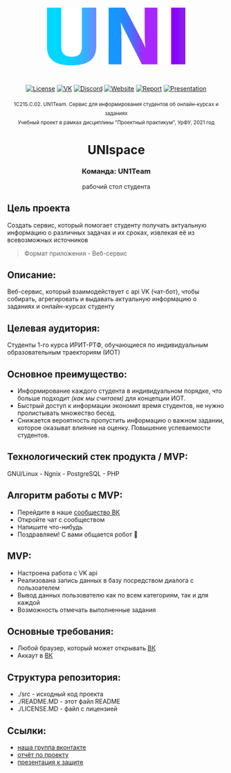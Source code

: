 <p align="center"><a href="https://github.com/UN1Team/unispace"><img align="center" style="width:320px" src="./.github/img/uni.png" alt="Uni"/></a></p><br/>
<p align="center">
  <a href="https://github.com/UN1Team/unispace/blob/main/LICENSE.md"><img src="https://badgen.net/badge/Лицензия/MIT/blue" alt="License"></a>
  <a href="https://vk.com/un1teamgroup"><img src="https://badgen.net/badge/VK/группа/2787F5" alt="VK"></a>
  <a href="https://discord.gg/wj6wZfrXBt"><img src="https://badgen.net/badge/Discord/канал/7289DA" alt="Discord"></a>
  <a href="http://unispace.ai-info.ru"><img src="https://badgen.net/badge/Сервер/активен/green" alt="Website"></a>
  <a href="https://urfume-my.sharepoint.com/:w:/g/personal/dmitry_oplachko_urfu_me/EUW1X6HNkz9Pqter_1h0Z34B0R4SnIIM_Rzbat9QolRXVg?e=kl60xC"><img src="https://badgen.net/badge/Отчёт/проекта/purple" alt="Report"></a>
<a href="https://urfume-my.sharepoint.com/:p:/g/personal/dmitry_oplachko_urfu_me/EWo4Orjsw4hDv8IKbX12GlEBjS04Kd535xR7WtMBPbm9vg?e=TNe5XP"><img src="https://badgen.net/badge/Презентация/ссылка/red" alt="Presentation"></a>
 </p>

<p align="center">
  <sub>
    1С21S.C.02. UN1Team. Сервис для информирования студентов об онлайн-курсах и заданиях
    <br>
    Учебный проект в рамках дисциплины "Проектный практикум", УрФУ, 2021 год
  </sub>
  <h1 align="center"> UNIspace </h1>
</p>

<h3 align="center"> Команда: UN1Team </h1>
<p align="center"> 
  рабочий стол студента
</p>

## Цель проекта
Создать сервис, который помогает студенту получать актуальную информацию о различных задачах и их сроках, извлекая её из всевозможных источников

> Формат приложения - Веб-сервис

## Описание:
   Веб-сервис, который взаимодействует с api VK (чат-бот),
   чтобы собирать, агрегировать и выдавать актуальную информацию о заданиях и онлайн-курсах студенту

## Целевая аудитория:
   Студенты 1-го курса ИРИТ-РТФ, обучающиеся по индивидуальным образовательным траекториям (ИОТ)

## Основное преимущество:
   - Информирование каждого студента в индивидуальном порядке, что больше подходит *(как мы считаем)* для концепции ИОТ.
   - Быстрый доступ к информации экономит время студентов, не нужно пролистывать множество бесед.
   - Снижается вероятность пропустить информацию о важном задании, которое оказыват влияние на оценку. Повышение успеваемости студентов.

## Технологический cтек продукта / MVP:
   GNU/Linux - Ngnix - PostgreSQL - PHP

## Алгоритм работы с MVP:
   - Перейдите в наше <a href="https://vk.com/un1teamgroup">сообщество ВК</a>
   - Откройте чат с сообществом
   - Напишите что-нибудь
   - Поздравляем! С вами общается робот 🤖

## MVP:
   - Настроена работа с VK api
   - Реализована запись данных в базу посредством диалога с пользоателем
   - Вывод данных пользователю как по всем категориям, так и для каждой
   - Возможность отмечать выполненные задания

## Основные требования:
   - Любой браузер, который может открывать [ВК](https://vk.com)
   - Аккаут в [ВК](https://vk.com)

## Структура репозитория:
   - ./src - исходный код проекта
   - ./README.MD - этот файл README
   - ./LICENSE.MD - файл с лицензией

## Ссылки:
  - [наша группа вконтакте](https://vk.com/un1teamgroup)
  - [отчёт по проекту](https://urfume-my.sharepoint.com/:w:/g/personal/dmitry_oplachko_urfu_me/EUW1X6HNkz9Pqter_1h0Z34B0R4SnIIM_Rzbat9QolRXVg?e=kl60xC)
  - [презентация к защите](https://urfume-my.sharepoint.com/:p:/g/personal/dmitry_oplachko_urfu_me/EWo4Orjsw4hDv8IKbX12GlEBjS04Kd535xR7WtMBPbm9vg?e=TNe5XP)
